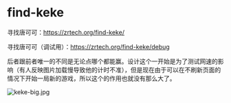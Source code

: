 # find-keke
寻找唐可可：https://zrtech.org/find-keke/

寻找唐可可（调试用）：https://zrtech.org/find-keke/debug

后者跟前者唯一的不同是无论点哪个都能赢。设计这个一开始是为了测试网速的影响（有人反映图片加载慢导致他的计时不准），但是现在由于可以在不刷新页面的情况下开始一局新的游戏，所以这个的作用也就没有那么大了。

![keke-big.jpg](https://zrtech.org/find-keke/keke-big.jpg)